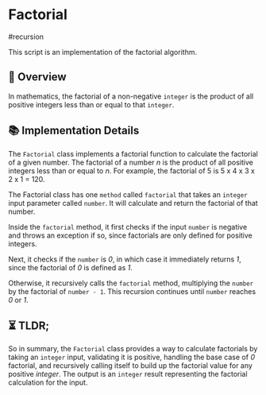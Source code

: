 Factorial
===

#recursion

This script is an implementation of the factorial algorithm.

## 📑 Overview

In mathematics, the factorial of a non-negative `integer` is the product of all positive integers less than or equal to that `integer`.

## 📚 Implementation Details

The `Factorial` class implements a factorial function to calculate the factorial of a given number.
The factorial of a number _n_ is the product of all positive integers less than or equal to _n_.
For example, the factorial of 5 is 5 x 4 x 3 x 2 x 1 = 120.

The Factorial class has one `method` called `factorial` that takes an `integer` input parameter called `number`.
It will calculate and return the factorial of that number.

Inside the `factorial` method, it first checks if the input `number` is negative and throws an exception if so, since factorials are only defined for positive integers.

Next, it checks if the `number` is _0_, in which case it immediately returns _1_, since the factorial of _0_ is defined as _1_.

Otherwise, it recursively calls the `factorial` method, multiplying the `number` by the factorial of `number - 1`.
This recursion continues until `number` reaches _0_ or _1_.

## ⏳ TLDR;

So in summary, the `Factorial` class provides a way to calculate factorials by taking an `integer` input, validating it is positive, handling the base case of _0_ factorial, and recursively calling itself to build up the factorial value for any positive _integer_.
The output is an `integer` result representing the factorial calculation for the input.
